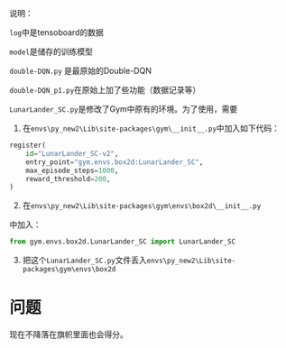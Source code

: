说明：

`log`中是tensoboard的数据

`model`是储存的训练模型

`double-DQN.py` 是最原始的Double-DQN

`double-DQN_p1.py`在原始上加了些功能（数据记录等）

`LunarLander_SC.py`是修改了Gym中原有的环境。为了使用，需要

1. 在`envs\py_new2\Lib\site-packages\gym\__init__.py`中加入如下代码：

```python
register(
    id="LunarLander_SC-v2",
    entry_point="gym.envs.box2d:LunarLander_SC",
    max_episode_steps=1000,
    reward_threshold=200,
)
```

2. 在`envs\py_new2\Lib\site-packages\gym\envs\box2d\__init__.py`

中加入：

```python
from gym.envs.box2d.LunarLander_SC import LunarLander_SC
```

3. 把这个`LunarLander_SC.py`文件丢入`envs\py_new2\Lib\site-packages\gym\envs\box2d`

# 问题

现在不降落在旗帜里面也会得分。